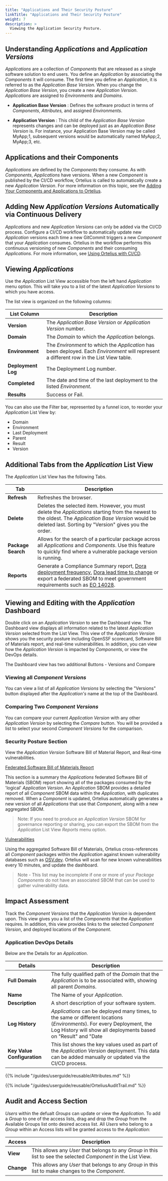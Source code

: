```yaml
---
title: "Applications and Their Security Posture"
linkTitle: "Applications and Their Security Posture"
weight: 7
description: >
  Viewing the Application Security Posture.
---
```



## Understanding _Applications_ and _Application Versions_

 _Applications_ are a collection of _Components_ that are released as a single software solution to end users. You define an _Application_ by associating the _Components_ it will consume. The first time you define an _Application_, it is referred to as the _Application Base Version._ When you change the _Application Base Version_, you create a new _Application Version_. _Applications_ are assigned to _Environments_ and _Domains_.

- **Application Base Version** : Defines the software product in terms of _Components_, _Attributes,_ and assigned _Environments_.

- **Application Version** : This child of the _Application Base Version_ represents changes and can be deployed just as an _Application Base Version_ is. For instance, your Application Base Version may be called MyApp;1, subsequent versions would be automatically named MyApp;2, MyApp;3, etc.

## Applications and their Components

_Applications_ are defined by the _Components_ they consume. As with _Components_, _Applications_ have versions. When a new _Component_ is published by the CI/CD workflow, Ortelius is called to automatically create a new _Application Version_.  For more information on this topic, see the [Adding Your Components and Applications to Ortelius](/guides/userguide/addingtopipeline/).


## Adding New _Application Versions_ Automatically via Continuous Delivery

_Applications_ and new _Application Versions_ can only be added via the CI/CD process. Configure a CI/CD workflow to automatically update new _Application_ versions each time a new GitCommit triggers a new _Component_ that your _Application_ consumes. Ortelius in the workflow performs this continuous versioning of new _Components_ and their consuming _Applications_.  For more information, see [Using Ortelius with CI/CD](/guides/userguide/addingtopipeline/).

## Viewing _Applications_

Use the _Application_ List View accessible from the left hand _Application_ menu option. This will take you to a list of the latest _Application Versions_ to which you have access.

The list view is organized on the following columns:

| List Column        | Description                                                                                                                               |
|--------------------|-------------------------------------------------------------------------------------------------------------------------------------------|
| **Version**        | The _Application Base Version_ or _Application Version_ number.                                                                           |
| **Domain**         | The _Domain_ to which the _Application_ belongs.                                                                                          |
| **Environment**    | The _Environment_ to which the _Application_ has been deployed. Each _Environment_ will represent a different row in the List View table. |
| **Deployment Log** | The Deployment Log number.                                                                                                                |
| **Completed**      | The date and time of the last deployment to the listed _Environment_.                                                                     |
| **Results**        | Success or Fail.                                                                                                                          |

You can also use the Filter bar, represented by a funnel icon, to reorder your _Application_ List View by:

- Domain
- Environment
- Last Deployment
- Parent
- Result
- Version



## Additional Tabs from the _Application_ List View

The _Application_ List View has the following Tabs.

| Tab                | Description                                                                                                                                                                                                                                                                                                                                                                                                                                                                                                                                                                                     |
|--------------------|-------------------------------------------------------------------------------------------------------------------------------------------------------------------------------------------------------------------------------------------------------------------------------------------------------------------------------------------------------------------------------------------------------------------------------------------------------------------------------------------------------------------------------------------------------------------------------------------------|
| **Refresh**        | Refreshes the browser.                                                                                                                                                                                                                                                                                                                                                                                                                                                                                                                                                                          |
| **Delete**         | Deletes the selected item. However, you must delete the _Applications_ starting from the newest to the oldest.  The _Application Base Version_ would be deleted last. Sorting by "Version" gives you the order.                                                                                                                                                                                                                                                                                                                                                                                 |
| **Package Search** | Allows for the search of a particular package across all _Applications_ and _Components_. Use this feature to quickly find where a vulnerable package version is running.                                                                                                                                                                                                                                                                                                                                                                                                                       |
| **Reports**        | Generate a Compliance Summary report, [Dora deployment frequency](/guides/userguide/integrations/dorametrics/), [Dora lead time to change](/guides/userguide/integrations/dorametrics/) or export a federated SBOM to meet government requirements such as [EO 14028](https://www.gsa.gov/technology/it-contract-vehicles-and-purchasing-programs/information-technology-category/it-security/executive-order-14028#:~:text=Summary%20of%20EO%2014028%20requirements&text=Establishes%20baseline%20security%20standards%20for,making%20security%20data%20publicly%20available.). |

## Viewing and Editing with the _Application_ Dashboard

Double click on an _Application Version_ to see the Dashboard view. The Dashboard view displays all information related to the latest _Application Version_ selected from the List View. This view of the _Application Version_ shows you the security posture including OpenSSF scorecard, Software Bill of Materials report, and real-time vulnerabilities. In addition, you can view how the _Application Version_ is impacted by _Components_, or view the DevOps details.

 The Dashboard view has two additional Buttons - Versions and Compare

### Viewing all _Component Versions_

You can view a list of all _Application Versions_ by selecting the "Versions" button displayed after the _Application's_ name at the top of the Dashboard.

### Comparing Two _Component Versions_

You can compare your current _Application Version_ with any other _Application Version_ by selecting the _Compare_ button. You will be provided a list to select your second _Component Versions_ for the comparison.  

### Security Posture Section

View the _Application Version_ Software Bill of Material Report, and Real-time vulnerabilities.

<u>Federated Software Bill of Materials Report</u>

This section is a summary the _Applications_ federated Software Bill of Materials (SBOM) report showing all of the packages consumed by the 'logical' _Application Version_. An _Application_ SBOM provides a detailed report of all _Component_ SBOM data within the _Application_, with duplicates removed. When a _Component_ is updated, Ortelius automatically generates a new version of all _Applications_ that use that _Component_, along with a new aggregated SBOM.

>Note:  If you need to produce an _Application Version_ SBOM for governance reporting or sharing, you can export the SBOM from the _Application_ List View _Reports_ menu option.

<u>Vulnerabilities </u>

Using the aggregated Software Bill of Materials, Ortelius cross-references all _Component_ packages within the _Application_ against known vulnerability databases such as [OSV.dev](https://osv.dev). Ortelius will scan for new known vulnerabilities every 10 minutes, and update the dashboard.

>Note - This list may be incomplete if one or more of your _Package Components_ do not have an associated SBOM that can be used to gather vulnerability data.

## Impact Assessment

Track the _Component Versions_ that the _Application Version_ is dependent upon. This view gives you a list of the _Components_ that the _Application_ requires. In addition, this view provides links to the  selected _Component Version_, and deployed locations of the _Component_.

### Application DevOps Details
Below are the Details for an _Application_.

| Details                     | Description                                                                                                                                                                                 |
|-----------------------------|---------------------------------------------------------------------------------------------------------------------------------------------------------------------------------------------|
| **Full Domain**             | The fully qualified path of the _Domain_ that the _Application_ is to be associated with, showing all parent _Domains_.                                                                     |
| **Name**                    | The Name of your _Application_.                                                                                                                                                             |
| **Description**             | A short description of your software system.                                                                                                                                                |
| **Log History**             | _Applications_ can be deployed many times, to the same or different locations (_Environments_). For every Deployment, the Log History will show all deployments based on "Result" and "Date |
| **Key Value Configuration** | This list shows the key values used as part of the _Application Version_ deployment. This data can be added manually or updated via the CI/CD process.                                      |


{{% include "/guides/userguide/reusable/Attributes.md" %}}

{{% include "/guides/userguide/reusable/OrteliusAuditTrail.md" %}}

## Audit and Access Section

 _Users_ within the defualt _Groups_ can update or view the _Application_. To add a _Group_ to one of the access lists, drag and drop the _Group_ from the Available Groups list onto desired access list. All _Users_ who belong to a _Group_ within an Access lists will be granted access to the _Application_:

| Access     | Description                                                                                                       |
|------------|-------------------------------------------------------------------------------------------------------------------|
| **View**   | This allows any _User_ that belongs to any _Group_ in this list to see the selected _Component_ in the List View. |
| **Change** | This allows any _User_ that belongs to any _Group_ in this list to make changes to the _Component_.               |

